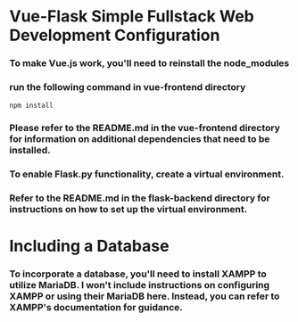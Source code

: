 # Vue-Flask Simple Fullstack Web Development Configuration

### To make Vue.js work, you'll need to reinstall the node_modules
### run the following command in vue-frontend directory
```
npm install
```
### Please refer to the README.md in the vue-frontend directory for information on additional dependencies that need to be installed.

### To enable Flask.py functionality, create a virtual environment.
### Refer to the README.md in the flask-backend directory for instructions on how to set up the virtual environment.

# Including a Database
### To incorporate a database, you'll need to install XAMPP to utilize MariaDB. I won't include instructions on configuring XAMPP or using their MariaDB here. Instead, you can refer to XAMPP's documentation for guidance.